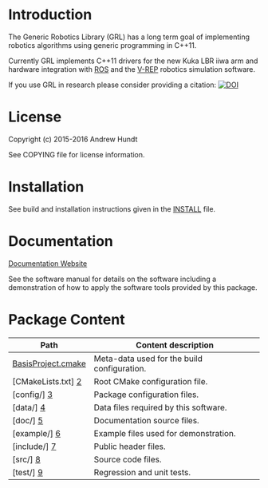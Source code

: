 Introduction
============

The Generic Robotics Library (GRL) has a long term goal of implementing robotics algorithms using generic programming in C++11.

Currently GRL implements C++11 drivers for the new Kuka LBR iiwa arm and hardware integration with [ROS](ros.org) and the [V-REP](http://http://www.coppeliarobotics.com/index.html) robotics simulation software.


If you use GRL in research please consider providing a citation:
[![DOI](https://zenodo.org/badge/33050653.svg)](https://zenodo.org/badge/latestdoi/33050653)



License
=======

Copyright (c) 2015-2016 Andrew Hundt

See COPYING file for license information.



Installation
============

See build and installation instructions given in the [INSTALL](/INSTALL.md) file.



Documentation
=============

[Documentation Website](https://ahundt.github.io/grl/index.html)

See the software manual for details on the software including a demonstration
of how to apply the software tools provided by this package.



Package Content
===============

Path                    | Content description
----------------------- | ----------------------------------------------------------
[BasisProject.cmake][1] | Meta-data used for the build configuration.
[CMakeLists.txt]    [2] | Root CMake configuration file.
[config/]           [3] | Package configuration files.
[data/]             [4] | Data files required by this software.
[doc/]              [5] | Documentation source files.
[example/]          [6] | Example files used for demonstration.
[include/]          [7] | Public header files.
[src/]              [8] | Source code files.
[test/]             [9] | Regression and unit tests.






<!-- --------------------------------------------------------------------------------- -->

<!-- Links to GitHub, see the local directory if you have downloaded the files already -->
[1]: /BasisProject.cmake
[2]: /CMakeLists.txt
[3]: /config
[4]: /data
[5]: /doc
[6]: /example
[7]: /include
[8]: /src
[9]: /test
